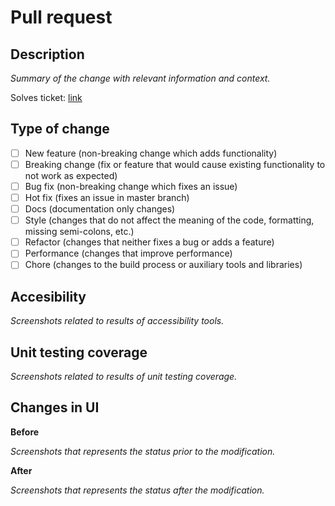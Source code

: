 # Pull request

## Description

*Summary of the change with relevant information and context.*

Solves ticket: [link](link)

## Type of change

-   [ ] New feature (non-breaking change which adds functionality)
-   [ ] Breaking change (fix or feature that would cause existing functionality to not work as expected)
-   [ ] Bug fix (non-breaking change which fixes an issue)
-   [ ] Hot fix (fixes an issue in master branch)
-   [ ] Docs (documentation only changes)
-   [ ] Style (changes that do not affect the meaning of the code, formatting, missing semi-colons, etc.)
-   [ ] Refactor (changes that neither fixes a bug or adds a feature)
-   [ ] Performance (changes that improve performance)
-   [ ] Chore (changes to the build process or auxiliary tools and libraries)

## Accesibility

*Screenshots related to results of accessibility tools.*

## Unit testing coverage

*Screenshots related to results of unit testing coverage.*

## Changes in UI

**Before**

*Screenshots that represents the status prior to the modification.*

**After**

*Screenshots that represents the status after the modification.*
